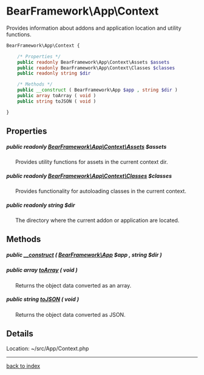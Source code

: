 # BearFramework\App\Context

Provides information about addons and application location and utility functions.

```php
BearFramework\App\Context {

	/* Properties */
	public readonly BearFramework\App\Context\Assets $assets
	public readonly BearFramework\App\Context\Classes $classes
	public readonly string $dir

	/* Methods */
	public __construct ( BearFramework\App $app , string $dir )
	public array toArray ( void )
	public string toJSON ( void )

}
```

## Properties

##### public readonly [BearFramework\App\Context\Assets](bearframework.app.context.assets.class.md) $assets

&nbsp;&nbsp;&nbsp;&nbsp;&nbsp;&nbsp;Provides utility functions for assets in the current context dir.

##### public readonly [BearFramework\App\Context\Classes](bearframework.app.context.classes.class.md) $classes

&nbsp;&nbsp;&nbsp;&nbsp;&nbsp;&nbsp;Provides functionality for autoloading classes in the current context.

##### public readonly string $dir

&nbsp;&nbsp;&nbsp;&nbsp;&nbsp;&nbsp;The directory where the current addon or application are located.

## Methods

##### public [__construct](bearframework.app.context.__construct.method.md) ( [BearFramework\App](bearframework.app.class.md) $app , string $dir )

##### public array [toArray](bearframework.app.context.toarray.method.md) ( void )

&nbsp;&nbsp;&nbsp;&nbsp;&nbsp;&nbsp;Returns the object data converted as an array.

##### public string [toJSON](bearframework.app.context.tojson.method.md) ( void )

&nbsp;&nbsp;&nbsp;&nbsp;&nbsp;&nbsp;Returns the object data converted as JSON.

## Details

Location: ~/src/App/Context.php

---

[back to index](index.md)

